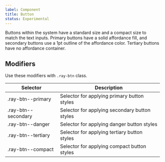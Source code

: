 ```yaml
---
label: Component
title: Button
status: Experimental
---
```


<page-intro>Buttons within the system have a standard size and a compact size to match the text inputs. Primary buttons have a solid affordance fill, and secondary buttons use a 1pt outline of the affordance color. Tertiary buttons have no affordance container. </page-intro>

<component 
    name="Primary button"
    component="button"
    variation="button--primary" 
    >
</component>
<component 
    name="Secondary button"
    component="button"
    variation="button--secondary" 
    >
</component>
<component 
    name="Tertiary button"
    component="button"
    variation="button--tertiary" 
    >
</component>

## Modifiers

Use these modifiers with `.ray-btn` class.

| Selector            | Description                                   |
| ------------------- | --------------------------------------------- |
| .ray-btn--primary   | Selector for applying primary button styles   |
| .ray-btn--secondary | Selector for applying secondary button styles |
| .ray-btn--danger    | Selector for applying danger button styles    |
| .ray-btn--tertiary  | Selector for applying tertiary button styles  |
| .ray-btn--compact   | Selector for applying compact button styles   |
